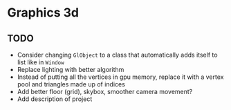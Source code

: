 # Graphics 3d

## TODO

* Consider changing `GlObject` to a class that automatically adds itself to list like in `Window`
* Replace lighting with better algorithm
* Instead of putting all the vertices in gpu memory, replace it with a vertex pool and triangles made up of indices
* Add better floor (grid), skybox, smoother camera movement?
* Add description of project
